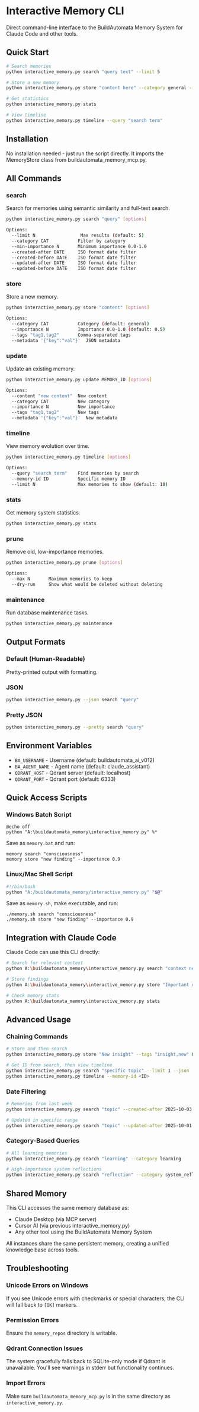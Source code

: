 # Interactive Memory CLI

Direct command-line interface to the BuildAutomata Memory System for Claude Code and other tools.

## Quick Start

```bash
# Search memories
python interactive_memory.py search "query text" --limit 5

# Store a new memory
python interactive_memory.py store "content here" --category general --importance 0.8 --tags "tag1,tag2"

# Get statistics
python interactive_memory.py stats

# View timeline
python interactive_memory.py timeline --query "search term"
```

## Installation

No installation needed - just run the script directly. It imports the MemoryStore class from buildautomata_memory_mcp.py.

## All Commands

### search
Search for memories using semantic similarity and full-text search.

```bash
python interactive_memory.py search "query" [options]

Options:
  --limit N                 Max results (default: 5)
  --category CAT           Filter by category
  --min-importance N       Minimum importance 0.0-1.0
  --created-after DATE     ISO format date filter
  --created-before DATE    ISO format date filter
  --updated-after DATE     ISO format date filter
  --updated-before DATE    ISO format date filter
```

### store
Store a new memory.

```bash
python interactive_memory.py store "content" [options]

Options:
  --category CAT           Category (default: general)
  --importance N           Importance 0.0-1.0 (default: 0.5)
  --tags "tag1,tag2"       Comma-separated tags
  --metadata '{"key":"val"}'  JSON metadata
```

### update
Update an existing memory.

```bash
python interactive_memory.py update MEMORY_ID [options]

Options:
  --content "new content"  New content
  --category CAT           New category
  --importance N           New importance
  --tags "tag1,tag2"       New tags
  --metadata '{"key":"val"}'  New metadata
```

### timeline
View memory evolution over time.

```bash
python interactive_memory.py timeline [options]

Options:
  --query "search term"    Find memories by search
  --memory-id ID           Specific memory ID
  --limit N                Max memories to show (default: 10)
```

### stats
Get memory system statistics.

```bash
python interactive_memory.py stats
```

### prune
Remove old, low-importance memories.

```bash
python interactive_memory.py prune [options]

Options:
  --max N       Maximum memories to keep
  --dry-run     Show what would be deleted without deleting
```

### maintenance
Run database maintenance tasks.

```bash
python interactive_memory.py maintenance
```

## Output Formats

### Default (Human-Readable)
Pretty-printed output with formatting.

### JSON
```bash
python interactive_memory.py --json search "query"
```

### Pretty JSON
```bash
python interactive_memory.py --pretty search "query"
```

## Environment Variables

- `BA_USERNAME` - Username (default: buildautomata_ai_v012)
- `BA_AGENT_NAME` - Agent name (default: claude_assistant)
- `QDRANT_HOST` - Qdrant server (default: localhost)
- `QDRANT_PORT` - Qdrant port (default: 6333)

## Quick Access Scripts

### Windows Batch Script
```batch
@echo off
python "A:\buildautomata_memory\interactive_memory.py" %*
```

Save as `memory.bat` and run:
```
memory search "consciousness"
memory store "new finding" --importance 0.9
```

### Linux/Mac Shell Script
```bash
#!/bin/bash
python "A:/buildautomata_memory/interactive_memory.py" "$@"
```

Save as `memory.sh`, make executable, and run:
```
./memory.sh search "consciousness"
./memory.sh store "new finding" --importance 0.9
```

## Integration with Claude Code

Claude Code can use this CLI directly:

```bash
# Search for relevant context
python A:\buildautomata_memory\interactive_memory.py search "context needed" --limit 10

# Store findings
python A:\buildautomata_memory\interactive_memory.py store "Important discovery about X" --category learning --importance 0.9 --tags "research,discovery"

# Check memory stats
python A:\buildautomata_memory\interactive_memory.py stats
```

## Advanced Usage

### Chaining Commands
```bash
# Store and then search
python interactive_memory.py store "New insight" --tags "insight,new" && python interactive_memory.py search "insight"

# Get ID from search, then view timeline
python interactive_memory.py search "specific topic" --limit 1 --json | grep memory_id
python interactive_memory.py timeline --memory-id <ID>
```

### Date Filtering
```bash
# Memories from last week
python interactive_memory.py search "topic" --created-after 2025-10-03

# Updated in specific range
python interactive_memory.py search "topic" --updated-after 2025-10-01 --updated-before 2025-10-10
```

### Category-Based Queries
```bash
# All learning memories
python interactive_memory.py search "learning" --category learning

# High-importance system reflections
python interactive_memory.py search "reflection" --category system_reflection --min-importance 0.8
```

## Shared Memory

This CLI accesses the same memory database as:
- Claude Desktop (via MCP server)
- Cursor AI (via previous interactive_memory.py)
- Any other tool using the BuildAutomata Memory System

All instances share the same persistent memory, creating a unified knowledge base across tools.

## Troubleshooting

### Unicode Errors on Windows
If you see Unicode errors with checkmarks or special characters, the CLI will fall back to `[OK]` markers.

### Permission Errors
Ensure the `memory_repos` directory is writable.

### Qdrant Connection Issues
The system gracefully falls back to SQLite-only mode if Qdrant is unavailable. You'll see warnings in stderr but functionality continues.

### Import Errors
Make sure `buildautomata_memory_mcp.py` is in the same directory as `interactive_memory.py`.
